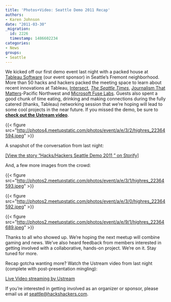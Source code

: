 ```yaml
---
title: 'Photos+Video: Seattle Demo 2011 Recap'
authors:
- Karen Johnson
date: "2011-03-30"
_migration:
  id: 2226
  timestamp: 1486602234
categories:
- News
groups:
- Seattle
---
```


We kicked off our first demo event last night with a packed house at [Tableau Software][1] (our event sponsor) in Seattle&#8217;s Fremont neighborhood. More than 50 hacks and hackers packed the meeting space to learn about recent innovations at Tableau, [Intersect][2], _[The Seattle Times][3]_, [Journalism That Matters][4]-Pacific Northwest and [Microsoft Fuse Labs][5]. Guests also spent a good chunk of time eating, drinking and making connections during the fully catered (thanks, Tableau) networking session that we&#8217;re hoping will lead to some cool projects in the near future. If you missed the demo, be sure to [**check out the Ustream video**][6].

{{< figure src="http://photos4.meetupstatic.com/photos/event/a/e/3/2/highres_22364594.jpeg" >}}

A snapshot of the conversation from last night:

[[View the story &#8220;Hacks/Hackers Seattle Demo 2011 &#8221; on Storify]][7]

And, a few more images from the crowd:

{{< figure src="http://photos2.meetupstatic.com/photos/event/a/e/3/1/highres_22364593.jpeg" >}}

{{< figure src="http://photos2.meetupstatic.com/photos/event/a/e/3/0/highres_22364592.jpeg" >}}

{{< figure src="http://photos2.meetupstatic.com/photos/event/a/e/9/1/highres_22364689.jpeg" >}}

Thanks to all who showed up. We&#8217;re hoping the next meetup will combine gaming and news. We&#8217;ve also heard feedback from members interested in getting involved with a collaborative, hands-on project. We&#8217;re on it. Stay tuned for more.

Recap gotcha wanting more? Watch the Ustream video from last night (complete with post-presentation mingling):

[Live Video streaming by Ustream][8]

If you&#8217;re interested in getting involved as an organizer or sponsor, please email us at [seattle@hackshackers.com][9].

 [1]: http://www.tableausoftware.com
 [2]: http://www.intersect.com
 [3]: http://www.theseattletimes.com
 [4]: http://www.journalismthatmatters.org
 [5]: http://www.microsoft.com
 [6]: http://www.ustream.tv/channel/hacks-hackers-seattle
 [7]: http://storify.com/karen_l_johnson/hackshackers-seattle-demo-2011-at-tableau-software
 [8]: http://www.ustream.tv/
 [9]: seattle@hackers.com